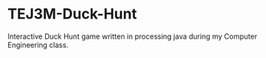 # TEJ3M-Duck-Hunt
Interactive Duck Hunt game written in processing java during my Computer Engineering class. 
